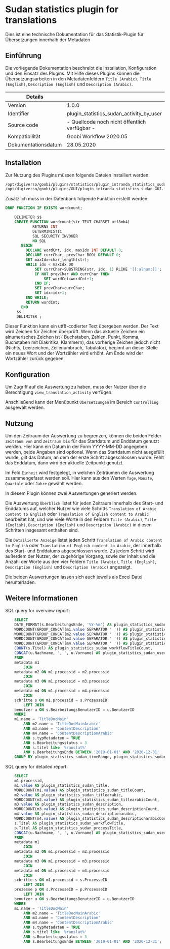 # Sudan statistics plugin for translations

Dies ist eine technische Dokumentation für das Statistik-Plugin für Übersetzungen innerhalb der Metadaten

## Einführung

Die vorliegende Dokumentation beschreibt die Installation, Konfiguration und den Einsatz des Plugins. Mit Hilfe dieses Plugins können die Übersetzungsarbeiten in den Metadatenfeldern ```Title (Arabic)```, ```Title (English)```, ```Description (English)``` und ```Description (Arabic)```.

| Details ||
|--- |--- |
| Version | 1.0.0 |
| Identifier | plugin_statistics_sudan_activity_by_user |
| Source code | - Quellcode noch nicht öffentlich verfügbar -|
| Kompatibilität | Goobi Workflow 2020.05 |
| Dokumentationsdatum | 28.05.2020 |

## Installation

Zur Nutzung des Plugins müssen folgende Dateien installiert werden:

```bash
/opt/digiverso/goobi/plugins/statistics/plugin_intranda_statistics_sudan.jar
/opt/digiverso/goobi/plugins/GUI/plugin_intranda_statistics_sudan-GUI.jar
```

Zusätzlich muss in der Datenbank folgende Funktion erstellt werden:

```sql
DROP FUNCTION IF EXISTS wordcount;

    DELIMITER $$
    CREATE FUNCTION wordcount(str TEXT CHARSET utf8mb4)
            RETURNS INT
            DETERMINISTIC
            SQL SECURITY INVOKER
            NO SQL
       BEGIN
         DECLARE wordCnt, idx, maxIdx INT DEFAULT 0;
         DECLARE currChar, prevChar BOOL DEFAULT 0;
         SET maxIdx=char_length(str);
         WHILE idx < maxIdx DO
             SET currChar=SUBSTRING(str, idx, 1) RLIKE '[[:alnum:]]';
             IF NOT prevChar AND currChar THEN
                 SET wordCnt=wordCnt+1;
             END IF;
             SET prevChar=currChar;
             SET idx=idx+1;
         END WHILE;
         RETURN wordCnt;
       END
     $$
     DELIMITER ;
```

Dieser Funktion kann ein utf8-codierter Text übergeben werden. Der Text wird Zeichen für Zeichen überprüft. Wenn das aktuelle Zeichen ein alnumerisches Zeichen ist ( Buchstaben, Zahlen, Punkt, Komma, Buchstaben mit Diakritika, Klammern), das vorherige Zeichen jedoch nicht (Nichts, Leerzeichen, Zeilenumbruch, Tabulator), beginnt an dieser Stelle ein neues Wort und der Wortzähler wird erhöht. Am Ende wird der Wortzähler zurück gegeben.

## Konfiguration

Um Zugriff auf die Auswertung zu haben, muss der Nutzer über die Berechtigung ```view_translation_activity``` verfügen.

Anschließend kann der Menüpunkt ```Übersetzungen``` im Bereich ```Controlling``` ausgewält werden.

## Nutzung

Um den Zeitraum der Auswertung zu begrenzen, können die beiden Felder ```Zeitraum von``` und ```Zeitraum bis``` für das Startdatum und Enddatum genutzt werden. Hier kann ein Datum in der Form YYYY-MM-DD angegeben werden, beide Angaben sind optional. Wenn das Startdatum nicht ausgefüllt wurde, gilt das Datum, an dem der erste Schritt abgeschlossen wurde. Fehlt das Enddatum, dann wird der aktuelle Zeitpunkt genutzt.

Im Feld ```Einheit``` wird festgelegt, in welchen Zeiträumen die Auswertung zusammengefasst werden soll. Hier kann aus den Werten ```Tage```, ```Monate```, ```Quartale``` oder ```Jahre``` gewählt werden.

In diesem Plugin können zwei Auswertungen generiert werden.

Die Auswertung ```Überblick``` listet für jeden Zeitraum innerhalb des Start- und Enddatums auf, welcher Nutzer wie viele Schritts ```Translation of Arabic content to English``` oder ```Translation of English content to Arabic``` bearbeitet hat, und wie viele Worte in den Feldern ```Title (Arabic)```, ```Title (English)```, ```Description (English)``` und ```Description (Arabic)``` in diesen Schritten insgesamt enthalten sind.

Die ```Detailierte Anzeige``` listet jeden Schritt ```Translation of Arabic content to English``` oder ```Translation of English content to Arabic```, der innerhalb des Start- und Enddatums abgeschlossen wurde.
Zu jedem Schritt wird außerdem der Nutzer, der zugehörige Vorgang, sowie der Inhalt und die Anzahl der Worte aus den vier Feldern ```Title (Arabic)```, ```Title (English)```, ```Description (English)``` und ```Description (Arabic)``` angezeigt.

Die beiden Auswertungen lassen sich auch jeweils als Excel Datei herunterladen.

## Weitere Informationen

SQL query for overview report:

```sql
    SELECT
    DATE_FORMAT(s.BearbeitungsEnde, '%Y-%m') AS plugin_statistics_sudan_timeRange,
    WORDCOUNT(GROUP_CONCAT(m1.value SEPARATOR ' ')) AS plugin_statistics_sudan_titleCount,
    WORDCOUNT(GROUP_CONCAT(m2.value SEPARATOR ' ')) AS plugin_statistics_sudan_titlearabicCount,
    WORDCOUNT(GROUP_CONCAT(m3.value SEPARATOR ' ')) AS plugin_statistics_sudan_descriptionCount,
    WORDCOUNT(GROUP_CONCAT(m4.value SEPARATOR ' ')) AS plugin_statistics_sudan_descriptionarabicCount,
    COUNT(s.Titel) AS plugin_statistics_sudan_workflowTitleCount,
    CONCAT(u.Nachname, ', ', u.Vorname) AS plugin_statistics_sudan_userName
    FROM
    metadata m1
        JOIN
    metadata m2 ON m1.processid = m2.processid
        JOIN
    metadata m3 ON m1.processid = m3.processid
        JOIN
    metadata m4 ON m1.processid = m4.processid
        JOIN
    schritte s ON m1.processid = s.ProzesseID
        LEFT JOIN
    benutzer u ON s.BearbeitungsBenutzerID = u.BenutzerID
    WHERE
    m1.name = 'TitleDocMain'
        AND m2.name = 'TitleDocMainArabic'
        AND m3.name = 'ContentDescription'
        AND m4.name = 'ContentDescriptionArabic'
        AND s.typMetadaten = TRUE
        AND s.Bearbeitungsstatus = 3
        AND s.titel like '%ranslat%'
        AND s.BearbeitungsEnde BETWEEN '2019-01-01' AND '2020-12-31'
    GROUP BY plugin_statistics_sudan_timeRange, plugin_statistics_sudan_userName;
```

SQL query for detailed report:

```sql
    SELECT
    m1.processid,
    m1.value AS plugin_statistics_sudan_title,
    WORDCOUNT(m1.value) AS plugin_statistics_sudan_titleCount,
    m2.value AS plugin_statistics_sudan_titlearabic,
    WORDCOUNT(m2.value) AS plugin_statistics_sudan_titlearabicCount,
    m3.value AS plugin_statistics_sudan_description,
    WORDCOUNT(m3.value) AS plugin_statistics_sudan_descriptionCount,
    m4.value AS plugin_statistics_sudan_descriptionarabic,
    WORDCOUNT(m4.value) AS plugin_statistics_sudan_descriptionarabicCount,
    s.Titel AS plugin_statistics_sudan_workflowTitle,
    p.Titel AS plugin_statistics_sudan_processTitle,
    CONCAT(u.Nachname, ', ', u.Vorname) AS plugin_statistics_sudan_userName
    FROM
    metadata m1
        JOIN
    metadata m2 ON m1.processid = m2.processid
        JOIN
    metadata m3 ON m1.processid = m3.processid
        JOIN
    metadata m4 ON m1.processid = m4.processid
        JOIN
    schritte s ON m1.processid = s.ProzesseID
        LEFT JOIN
    prozesse p ON s.ProzesseID = p.ProzesseID
        LEFT JOIN
    benutzer u ON s.BearbeitungsBenutzerID = u.BenutzerID
    WHERE
    m1.name = 'TitleDocMain'
        AND m2.name = 'TitleDocMainArabic'
        AND m3.name = 'ContentDescription'
        AND m4.name = 'ContentDescriptionArabic'
        AND s.typMetadaten = TRUE
        AND s.titel like '%ranslat%'
        AND s.Bearbeitungsstatus = 3
        AND s.BearbeitungsEnde BETWEEN '2019-01-01' AND '2020-12-31';
```